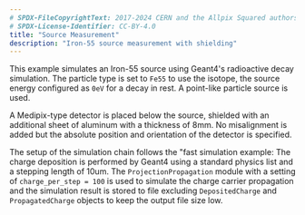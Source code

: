 ```yaml
---
# SPDX-FileCopyrightText: 2017-2024 CERN and the Allpix Squared authors
# SPDX-License-Identifier: CC-BY-4.0
title: "Source Measurement"
description: "Iron-55 source measurement with shielding"
---
```


This example simulates an Iron-55 source using Geant4's radioactive decay simulation. The particle type is set to `Fe55` to use the isotope, the source energy configured as `0eV` for a decay in rest. A point-like particle source is used.

A Medipix-type detector is placed below the source, shielded with an additional sheet of aluminum with a thickness of 8mm.
No misalignment is added but the absolute position and orientation of the detector is specified.

The setup of the simulation chain follows the "fast simulation example:
The charge deposition is performed by Geant4 using a standard physics list and a stepping length of 10um.
The `ProjectionPropagation` module with a setting of `charge_per_step = 100` is used to simulate the charge carrier propagation and the simulation result is stored to file excluding `DepositedCharge` and `PropagatedCharge` objects to keep the output file size low.

